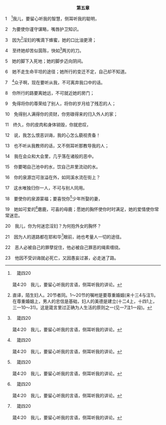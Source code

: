 <p style="text-align:center;font-weight:bold;">第五章</p>

1　[^a]我儿，要留心听我的智慧，侧耳听我的聪明，

[^a]:　箴四20<br><br>箴4:20　我儿，要留心听我的言语，侧耳听我的讲论。

2　为要使你谨守谋略，嘴唇护卫知识。

3　因为[^1]淫妇的嘴滴下蜂蜜，她的口比油更滑；

[^1]:直译，陌生妇人。20节者同。1～20节的嘱咐是要尊重婚姻(来十三4与注1)。在尊重婚姻上，男人的忠信是基础，妇人的美德是建立(十二4上，十四1上，三一10～31)。这是箴言里过正确为人生活的原则之一(见一7注1一段)。

4　至终她却苦似茵陈，快如[^a]两刃的刀。

[^a]:　参来四12；启一16<br><br>来4:12　因为神的话是活的，是有功效的，比一切两刃的剑更锋利，能以刺入，甚至剖开魂与灵，骨节与骨髓，连心中的思念和主意都能辨明。<br><br>启1:16　祂右手中拿着七星，从祂口中出来一把两刃的利剑，面貌如同烈日中天发光。

5　她的脚下入死地；她的脚步迈向阴间。

6　她不走生命平坦的途径；她所行的变迁不定，自己却不知道。

7　[^a]众子啊，现在要听从我，不可离弃我口中的话。

[^a]:　箴七24<br><br>箴7:24　众子啊，现在要听从我，留心听我口中的话。

8　你所行的路要离她远，不可就近她的房门；

9　免得将你的尊荣给了别人，将你的岁月给了残忍的人；

10　免得别人满得你的资财，你劳碌得来的归入外人的家；

11　终久，你的皮肉和身体销毁，你就悲叹，

12　说，我怎么恨恶训诲，我的心怎么藐视责备！

13　也不听从我教师的话，又不侧耳听那教导我的人；

14　我在会众和大会里，几乎落在诸般的恶中。

15　你要喝自己池中的水，饮自己井里流动的水。

16　你的泉源岂可涨溢在外，如同溪水流在街上？

17　这水唯独归你一人，不可与别人同用。

18　要使你的泉源蒙福；要喜悦你[^a]少年所娶的妻，

[^a]:　玛二14<br><br>玛2:14　你们还说，这是为什么呢？因耶和华在你和你幼年所娶的妻子中间作证人；她虽是你的伴侣，又是你盟约的妻子，你却以诡诈待她。

19　她如可爱的[^a]麀鹿，可喜的母鹿；愿她的胸怀使你时时满足，她的爱情使你常常迷恋。

[^a]:　创四九21；撒下二二34；歌二7；三5；哈三19<br><br>创49:21　拿弗他利是被释放的母鹿，他出嘉美的言语。<br><br>撒下22:34　祂使我的脚快如母鹿的蹄，又使我在高处站稳；<br><br>歌2:7　耶路撒冷的众女子啊，我指着羚羊或田野的母鹿郑重地嘱咐你们，不要惊动，不要叫醒我所爱的，等她自己情愿。<br><br>歌3:5　耶路撒冷的众女子啊，我指着羚羊或田野的母鹿郑重地嘱咐你们，不要惊动，不要叫醒我所爱的，等她自己情愿。<br><br>哈3:19　主耶和华是我的力量；祂使我的脚快如母鹿的蹄，又使我稳行在高处。这歌交与歌咏长，用丝弦的乐器。

20　我儿，你为何迷恋淫妇？为何抱外女的胸怀？

21　因为人的道路都在耶和华[^a]眼前，祂也考量人一切的途径。

[^a]:　耶十六17；来四13<br><br>耶16:17　因我的眼目察看他们的一切道路；他们不能在我面前遮掩，他们的罪孽也不能在我眼前隐藏。<br><br>来4:13　并且被造的，没有一个在祂面前不是显明的，反而万有在我们必须向祂交账的主眼前，都是赤露敞开的。

22　恶人必被自己的罪孽捉住，他必被自己罪恶的绳索缠绕。

23　他因不受训诲就必死亡，又因愚妄过甚，必走迷了路。
